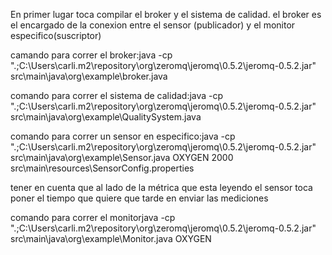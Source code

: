 En primer lugar toca compilar el broker y el sistema de calidad. el broker es el encargado de la conexion entre el sensor (publicador) y el monitor especifico(suscriptor)

camando para correr el broker:java -cp ".;C:\Users\carli\.m2\repository\org\zeromq\jeromq\0.5.2\jeromq-0.5.2.jar" src\main\java\org\example\broker.java

comando para correr el sistema de calidad:java -cp ".;C:\Users\carli\.m2\repository\org\zeromq\jeromq\0.5.2\jeromq-0.5.2.jar" src\main\java\org\example\QualitySystem.java

comando para correr un sensor en especifico:java -cp ".;C:\Users\carli\.m2\repository\org\zeromq\jeromq\0.5.2\jeromq-0.5.2.jar" src\main\java\org\example\Sensor.java OXYGEN 2000 src\main\resources\SensorConfig.properties

tener en cuenta que al lado de la métrica que esta leyendo el sensor toca poner el tiempo que quiere que tarde en enviar las mediciones

comando para correr el monitorjava -cp ".;C:\Users\carli\.m2\repository\org\zeromq\jeromq\0.5.2\jeromq-0.5.2.jar" src\main\java\org\example\Monitor.java OXYGEN
